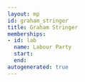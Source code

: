```yaml
---
layout: mp
id: graham_stringer
title: Graham Stringer
memberships:
- id: lab
  name: Labour Party
  start: 
  end: 
autogenerated: true
---
```

